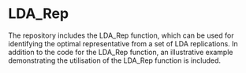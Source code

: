 # LDA_Rep
The repository includes the LDA_Rep function, which can be used for identifying the optimal representative from a set of LDA replications. In addition to the code for the LDA_Rep function, an illustrative example demonstrating the utilisation of the LDA_Rep function is included.
